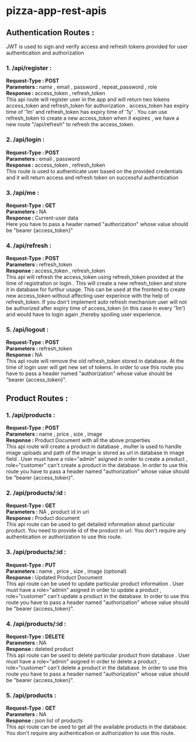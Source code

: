 ﻿# pizza-app-rest-apis
## Authentication Routes :
JWT is used to sign and verify access and refresh tokens provided for user authentication and authorization

### 1. /api/register : <br>
  <b>Request-Type : POST</b><br>
  <b>Parameters : </b> name , email , password , repeat_password , role <br>
  <b>Response : </b> access_token , refresh_token<br>
  This api route will register user in the app and will return two tokens access_token and refresh_token for authorization . access_token has expiry time of '1m' and refresh_token has expiry time of '1y' . You can use refresh_token to create a new access_token when it expires , we have a new route "/api/refresh" to refresh the access_token. 
  
### 2. /api/login : <br>
<b>Request-Type : POST</b><br>
  <b>Parameters : </b> email , password <br>
  <b>Response : </b> access_token , refresh_token<br>
  This route is used to authenticate user based on the provided credentials and it will return access and refresh token on successful authentication
  
  
### 3. /api/me : <br>
<b>Request-Type : GET</b><br>
  <b>Parameters : </b> NA <br>
  <b>Response : </b>Current-user data <br>
  Here you have to pass a header named "authorization" whose value should be "bearer {access_token}" 
  
  
### 4. /api/refresh : <br>
<b>Request-Type : POST</b><br>
  <b>Parameters : </b> refresh_token <br>
  <b>Response : </b>access_token , refresh_token<br>
  This api will refresh the access_token using  refresh_token provided at the time of registration or login . This will create a new refresh_token and store it in database for furthur usage. This can be used at the frontend to create new access_token without affecting user experince with the help of refresh_token.  If you don't implement auto refresh mechanism user will not be authorized after expiry time of access_token (in this case in every '1m') and would have to login again ,thereby spoiling user experience. 
   
### 5. /api/logout : <br>
<b>Request-Type : POST</b><br>
  <b>Parameters : </b> refresh_token <br>
  <b>Response : </b> NA <br>
  This api route will remove the old refresh_token stored in database. At the time of login  user will get new set of tokens. In order to use this route you have to pass a header named "authorization" whose value should be "bearer {access_token}".

## Product Routes :
### 1. /api/products : <br>
<b>Request-Type : POST</b><br>
  <b>Parameters : </b> name , price , size , image <br>
  <b>Response : </b> Product Document with all the above properties<br>
  This api route will create a product in database , multer is used to handle image uploads and path of the image is stored as url in database in image field . User must have a role="admin" asigned in order to create a product , role="customer" can't create a product in the database. In order to use this route you have to pass a header named "authorization" whose value should be "bearer {access_token}".
  
### 2. /api/products/:id : <br>
<b>Request-Type : GET </b><br>
  <b>Parameters : </b> NA , product id in url <br>
  <b>Response : </b> Product document <br>
  This api route can be used to get detailed information about particular product. You need to provide id of the product in url. You don't require any authentication or authorization to use this route.
  
### 3. /api/products/:id : <br>
<b>Request-Type : PUT</b><br>
  <b>Parameters : </b> name , price , size , image (optional) <br>
  <b>Response : </b>Updated Product Document<br>
  This api route can be used to update particular product information . User must have a role="admin" asigned in order to update a product , role="customer" can't update a product in the database. In order to use this route you have to pass a header named "authorization" whose value should be "bearer {access_token}".
  
### 4. /api/products/:id : <br>
<b>Request-Type : DELETE</b><br>
  <b>Parameters : </b> NA <br>
  <b>Response : </b> deleted product <br>
  This api route can be used to delete particular product from database . User must have a role="admin" asigned in order to delete a product , role="customer" can't delete a product in the database. In order to use this route you have to pass a header named "authorization" whose value should be "bearer {access_token}".
  
### 5. /api/products : <br>
<b>Request-Type : GET</b><br>
  <b>Parameters : </b> NA <br>
  <b>Response : </b> json list of products<br>
  This api route can be used to get all the available products in the database. You don't require any authentication or authorization to use this route.
  
